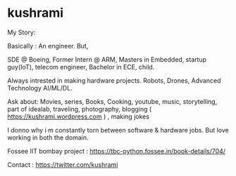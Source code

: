 # kushrami
My Story:

Basically : An engineer. But,

SDE @ Boeing, Former Intern @ ARM, Masters in Embedded, startup guy(IoT), telecom engineer, Bachelor in ECE, child.

Always intrested in making hardware projects. Robots, Drones, Advanced Technology AI/ML/DL.

Ask about: Movies, series, Books, Cooking, youtube, music, storytelling, part of idealab, 
traveling, photography, blogging ( https://kushrami.wordpress.com ) , making jokes

I donno why i m constantly torn between software & hardware jobs. But love working in both the domain.

Fossee IIT bombay project : https://tbc-python.fossee.in/book-details/704/

Contact : https://twitter.com/kushrami
